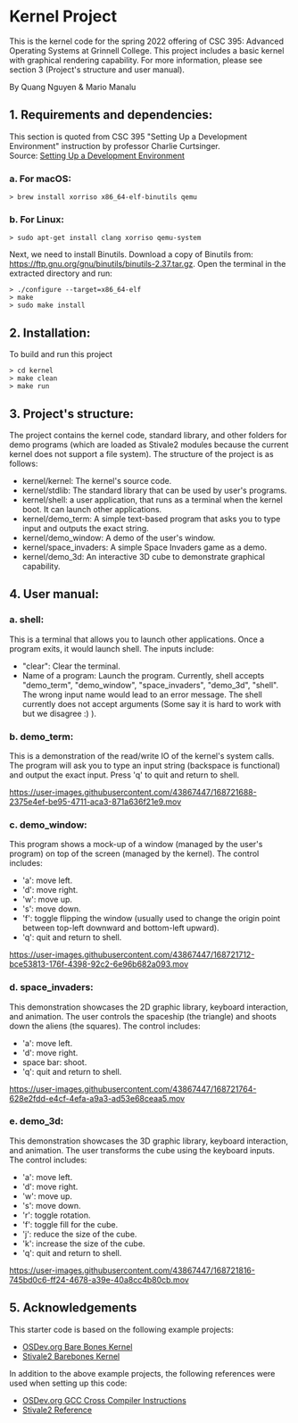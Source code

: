 # Kernel Project
This is the kernel code for the spring 2022 offering of CSC 395: Advanced Operating Systems at Grinnell College. This project includes a basic kernel with graphical rendering capability. For more information, please see section 3 (Project's structure and user manual).  

By Quang Nguyen & Mario Manalu  

## 1. Requirements and dependencies:
This section is quoted from CSC 395 "Setting Up a Development Environment" instruction by professor Charlie Curtsinger.  
Source: [Setting Up a Development Environment](https://curtsinger.cs.grinnell.edu/teaching/2022S/CSC395/activities/setup.html)  

### a. For macOS:
```
> brew install xorriso x86_64-elf-binutils qemu
```

### b. For Linux:
```
> sudo apt-get install clang xorriso qemu-system
```
Next, we need to install Binutils. Download a copy of Binutils from: https://ftp.gnu.org/gnu/binutils/binutils-2.37.tar.gz. Open the terminal in the extracted directory and run:
```
> ./configure --target=x86_64-elf
> make
> sudo make install
```


## 2. Installation:
To build and run this project
```
> cd kernel 
> make clean
> make run 
```


## 3. Project's structure:
The project contains the kernel code, standard library, and other folders for demo programs (which are loaded as Stivale2 modules because the current kernel does not support a file system). The structure of the project is as follows:
- kernel/kernel: The kernel's source code. 
- kernel/stdlib: The standard library that can be used by user's programs. 
- kernel/shell: a user application, that runs as a terminal when the kernel boot. It can launch other applications.
- kernel/demo_term: A simple text-based program that asks you to type input and outputs the exact string.
- kernel/demo_window: A demo of the user's window.
- kernel/space_invaders: A simple Space Invaders game as a demo. 
- kernel/demo_3d: An interactive 3D cube to demonstrate graphical capability.


## 4. User manual:
### a. shell:
This is a terminal that allows you to launch other applications. Once a program exits, it would launch shell. The inputs include:
- "clear": Clear the terminal.
- Name of a program: Launch the program. Currently, shell accepts "demo_term", "demo_window", "space_invaders", "demo_3d", "shell". The wrong input name would lead to an error message. The shell currently does not accept arguments (Some say it is hard to work with but we disagree :) ).

### b. demo_term:

This is a demonstration of the read/write IO of the kernel's system calls. The program will ask you to type an input string (backspace is functional) and output the exact input. Press 'q' to quit and return to shell.

https://user-images.githubusercontent.com/43867447/168721688-2375e4ef-be95-4711-aca3-871a636f21e9.mov


### c. demo_window:
This program shows a mock-up of a window (managed by the user's program) on top of the screen (managed by the kernel). The control includes:
- 'a': move left.
- 'd': move right.
- 'w': move up.
- 's': move down.
- 'f': toggle flipping the window (usually used to change the origin point between top-left downward and bottom-left upward).
- 'q': quit and return to shell.

https://user-images.githubusercontent.com/43867447/168721712-bce53813-176f-4398-92c2-6e96b682a093.mov


### d. space_invaders:
This demonstration showcases the 2D graphic library, keyboard interaction, and animation. The user controls the spaceship (the triangle) and shoots down the aliens (the squares). The control includes:
- 'a': move left.
- 'd': move right.
- space bar: shoot.
- 'q': quit and return to shell.

https://user-images.githubusercontent.com/43867447/168721764-628e2fdd-e4cf-4efa-a9a3-ad53e68ceaa5.mov


### e. demo_3d:
This demonstration showcases the 3D graphic library, keyboard interaction, and animation. The user transforms the cube using the keyboard inputs. The control includes:
- 'a': move left.
- 'd': move right.
- 'w': move up.
- 's': move down.
- 'r': toggle rotation.
- 'f': toggle fill for the cube.
- 'j': reduce the size of the cube.
- 'k': increase the size of the cube.
- 'q': quit and return to shell.

https://user-images.githubusercontent.com/43867447/168721816-745bd0c6-ff24-4678-a39e-40a8cc4b80cb.mov


## 5. Acknowledgements
This starter code is based on the following example projects:
- [OSDev.org Bare Bones Kernel](https://wiki.osdev.org/Bare_bones)
- [Stivale2 Barebones Kernel](https://github.com/stivale/stivale2-barebones)

In addition to the above example projects, the following references were used when setting up this code:
- [OSDev.org GCC Cross Compiler Instructions](https://wiki.osdev.org/GCC_Cross-Compiler)
- [Stivale2 Reference](https://github.com/stivale/stivale/blob/master/STIVALE2.md)
